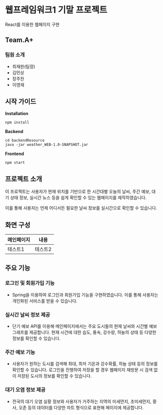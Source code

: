 <h1>웹프레임워크1 기말 프로젝트</h1>
React를 이용한 웹페이지 구현

<h2>Team.A+</h2>

<h3>팀원 소개</h3>

* 최재완(팀장)
* 김민상
* 장주찬
* 이영재

## 시작 가이드
__Installation__
```
npm install
```

__Backend__
```
cd backendResource
java -jar weather_WEB-1.0-SNAPSHOT.jar
```
__Frontend__
```
npm start
```

## 프로젝트 소개

이 프로젝트는 사용자가 현재 위치를 기반으로 한 시간대별 오늘의 날씨, 주간 예보, 대기 상태 정보, 실시간 뉴스 등을 쉽게 확인할 수 있는 웹페이지를 제작하였습니다.

이를 통해 사용자는 언제 어디서든 필요한 날씨 정보를 실시간으로 확인할 수 있습니다.

## 화면 구성

|메인페이지|내용|
|------|---|
|테스트1|테스트2|테스트3|



## 주요 기능

### 로그인 및 회원가입 기능
* Spring을 이용하여 로그인과 회원가입 기능을 구현하였습니다. 이를 통해 사용자는 개인화된 서비스를 받을 수 있습니다.

### 실시간 날씨 정보 제공
* 단기 예보 API를 이용해 메인페이지에서는 주요 도시들의 현재 날씨와 시간별 예보 그래프를 제공합니다. 현재 시간에 대한 습도, 풍속, 강수량, 하늘의 상태 등 다양한 정보를 확인할 수 있습니다.

### 주간 예보 기능
* 사용자가 원하는 도시를 검색해 최대, 최저 기온과 강수확률, 하늘 상태 등의 정보를 확인할 수 있습니다. 로그인을 진행하여 저장을 할 경우 웹페이지 재방문 시 검색 없이 저장된 도시의 정보를 확인할 수 있습니다.

### 대기 오염 정보 제공
* 전국의 대기 오염 실황 정보와 사용자가 거주하는 지역의 미세먼지, 초미세먼지, 황사, 오존 등의 데이터를 다양한 차트 형식으로 표현해 페이지에 제공합니다. 
